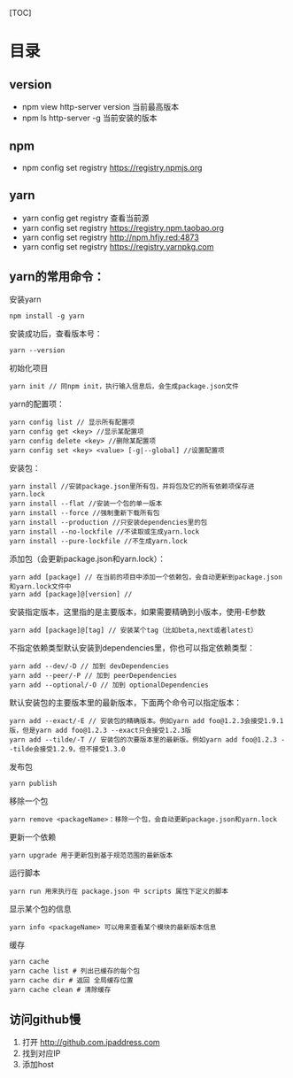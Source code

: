 [TOC]
# 目录
## version
- npm view http-server version 当前最高版本
- npm ls http-server -g 当前安装的版本

## npm
- npm config set registry https://registry.npmjs.org

## yarn
- yarn config get registry 查看当前源
- yarn config set registry https://registry.npm.taobao.org
- yarn config set registry http://npm.hfjy.red:4873
- yarn config set registry https://registry.yarnpkg.com

## yarn的常用命令：
安装yarn
```
npm install -g yarn
```

安装成功后，查看版本号：

```
yarn --version
```
初始化项目

```
yarn init // 同npm init，执行输入信息后，会生成package.json文件
```

yarn的配置项：

```
yarn config list // 显示所有配置项
yarn config get <key> //显示某配置项
yarn config delete <key> //删除某配置项
yarn config set <key> <value> [-g|--global] //设置配置项
```

安装包：

```
yarn install //安装package.json里所有包，并将包及它的所有依赖项保存进yarn.lock
yarn install --flat //安装一个包的单一版本
yarn install --force //强制重新下载所有包
yarn install --production //只安装dependencies里的包
yarn install --no-lockfile //不读取或生成yarn.lock
yarn install --pure-lockfile //不生成yarn.lock
```

添加包（会更新package.json和yarn.lock）：

```
yarn add [package] // 在当前的项目中添加一个依赖包，会自动更新到package.json和yarn.lock文件中
yarn add [package]@[version] //
```
安装指定版本，这里指的是主要版本，如果需要精确到小版本，使用-E参数

```
yarn add [package]@[tag] // 安装某个tag（比如beta,next或者latest）
```

不指定依赖类型默认安装到dependencies里，你也可以指定依赖类型：

```
yarn add --dev/-D // 加到 devDependencies
yarn add --peer/-P // 加到 peerDependencies
yarn add --optional/-O // 加到 optionalDependencies
```


默认安装包的主要版本里的最新版本，下面两个命令可以指定版本：
```
yarn add --exact/-E // 安装包的精确版本。例如yarn add foo@1.2.3会接受1.9.1版，但是yarn add foo@1.2.3 --exact只会接受1.2.3版
yarn add --tilde/-T // 安装包的次要版本里的最新版。例如yarn add foo@1.2.3 --tilde会接受1.2.9，但不接受1.3.0
```

发布包

```
yarn publish
```

移除一个包

```
yarn remove <packageName>：移除一个包，会自动更新package.json和yarn.lock
```

更新一个依赖

```
yarn upgrade 用于更新包到基于规范范围的最新版本
```

运行脚本

```
yarn run 用来执行在 package.json 中 scripts 属性下定义的脚本
```

显示某个包的信息
```
yarn info <packageName> 可以用来查看某个模块的最新版本信息
```

缓存
```
yarn cache
yarn cache list # 列出已缓存的每个包
yarn cache dir # 返回 全局缓存位置
yarn cache clean # 清除缓存
```

## 访问github慢

1. 打开 http://github.com.ipaddress.com
2. 找到对应IP
3. 添加host